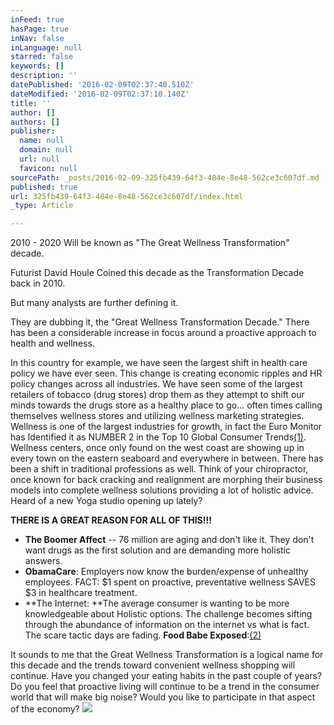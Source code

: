 ```yaml
---
inFeed: true
hasPage: true
inNav: false
inLanguage: null
starred: false
keywords: []
description: ''
datePublished: '2016-02-09T02:37:40.510Z'
dateModified: '2016-02-09T02:37:10.140Z'
title: ''
author: []
authors: []
publisher:
  name: null
  domain: null
  url: null
  favicon: null
sourcePath: _posts/2016-02-09-325fb439-64f3-484e-8e48-562ce3c607df.md
published: true
url: 325fb439-64f3-484e-8e48-562ce3c607df/index.html
_type: Article

---
```

2010 - 2020 Will be known as "The Great Wellness Transformation" decade.

Futurist David Houle Coined this decade as the Transformation Decade back in 2010\.

But many analysts are further defining it.  

They are dubbing it, the "Great Wellness Transformation Decade."  There has been a considerable increase in focus around a proactive approach to health and wellness.

In this country for example, we have seen the largest shift in health care policy we have ever seen.   This change is creating economic ripples and HR policy changes across all industries.   We have seen some of the largest retailers of tobacco (drug stores) drop them as they attempt to shift our minds towards the drugs store as a healthy place to go... often times calling themselves wellness stores and utilizing wellness marketing strategies.   Wellness is one of the largest industries for growth, in fact the Euro Monitor has Identified it as NUMBER 2 in the Top 10 Global Consumer Trends[(1)][0].  Wellness centers, once only found on the west coast are showing up in every town on the eastern seaboard and everywhere in between.  There has been a shift in traditional professions as well. Think of your chiropractor, once known for back cracking and realignment are morphing their business models into complete wellness solutions providing a lot of holistic advice.  Heard of a new Yoga studio opening up lately?   

**THERE IS A GREAT REASON FOR ALL OF THIS!!!**

* **The Boomer Affect** -- 76 million are aging and don't like it.  They don't want drugs as the first solution and are demanding more holistic answers.
* **ObamaCare**: Employers now know the burden/expense of unhealthy employees.  FACT: $1 spent on proactive, preventative wellness SAVES $3 in healthcare treatment.
* **The Internet: **The average consumer is wanting to be more knowledgeable about Holistic options.  The challenge becomes sifting through the abundance of information on the internet vs what is fact.  The scare tactic days are fading.  **Food Babe Exposed**:[(2)][1]

It sounds to me that the Great Wellness Transformation is a logical name for this decade and the trends toward convenient wellness shopping will continue.   Have you changed your eating habits in the past couple of years?  Do you feel that proactive living will continue to be a trend in the consumer world that will make big noise?  Would you like to participate in that aspect of the economy?
![](https://the-grid-user-content.s3-us-west-2.amazonaws.com/96fca1a5-339b-475c-aea5-4c8a046a4d6e.jpg)

[0]: http://www.euromonitor.com/
[1]: http://www.foxnews.com/health/2015/04/14/5-food-babe-myths-shouldnt-believe/